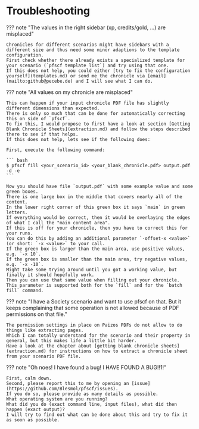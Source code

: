 # Troubleshooting

??? note "The values in the right sidebar (xp, credits/gold, ...) are misplaced"

	Chronicles for different scenarios might have sidebars with a different size and thus need some minor adaptions to the template configuration.
	First check whether there already exists a specialized template for your scenario (`pfscf template list`) and try using that one.
	If this does not help, you could either [try to fix the configuration yourself](templates.md) or send me the chronicle via [email](mailto:github@pecebe.de) and I will see what I can do.

??? note "All values on my chronicle are misplaced"

	This can happen if your input chronicle PDF file has slightly different dimensions than expected.
	There is only so much that can be done for automatically correcting this on side of `pfscf`.
	To fix this, I would propose to first have a look at section [Getting Blank Chronicle Sheets](extraction.md) and follow the steps described there to see if that helps.
	If this does not help, lets see if the following does:

	First, execute the following command:

	``` bash
	$ pfscf fill <your_scenario_id> <your_blank_chronicle.pdf> output.pdf -d -e
	```

	Now you should have file `output.pdf` with some example value and some green boxes.
	There is one large box in the middle that covers nearly all of the content.
	In the lower right corner of this green box it says `main` in green letters.
	If everything would be correct, then it would be overlaying the edges of what I call the "main content area".
	If this is off for your chronicle, then you have to correct this for your runs.
	You can do this by adding an additional parameter `-offset-x <value>` (or short: `-x <value>` to your call.
	If the green box is larger than the main area, use positive values, e.g. `-x 10`.
	If the green box is smaller than the main area, try negative values, e.g. `-x -10`.
	Might take some trying around until you got a working value, but finally it should hopefully work.
	Then you can use that same value when filling out your chronicle.
	This parameter is supported both for the `fill` and for the `batch fill` command.

??? note "I have a Society scenario and want to use pfscf on that. But it keeps complaining that some operation is not allowed because of PDF permissions on that file."

	The permission settings in place on Paizos PDFs do not allow to do things like extracting pages.
	Which I can totally understand for the scenario and their property in general, but this makes life a little bit harder.
	Have a look at the chapter about [getting blank chronicle sheets](extraction.md) for instructions on how to extract a chronicle sheet from your scenario PDF file.

??? note "Oh noes! I have found a bug! I HAVE FOUND A BUG!!1!"

	First, calm down.
	Second, please report this to me by opening an [issue](https://github.com/Blesmol/pfscf/issues).
	If you do so, please provide as many details as possible.
	What operating system are you running?
	What did you do (exact command line, input files), what did then happen (exact output)?
	I will try to find out what can be done about this and try to fix it as soon as possible.
